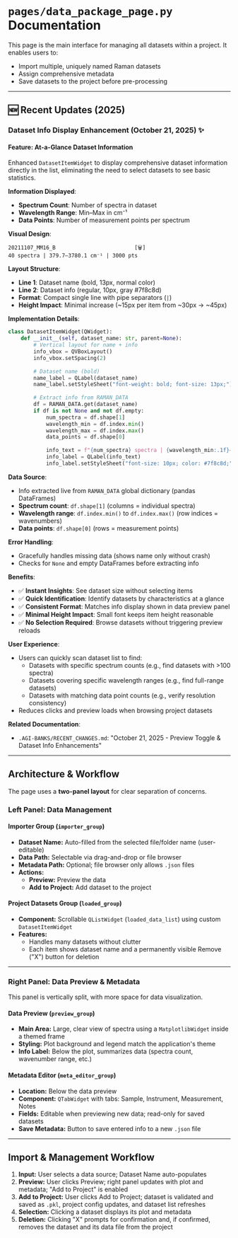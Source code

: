 # `pages/data_package_page.py` Documentation

This page is the main interface for managing all datasets within a project. It enables users to:

- Import multiple, uniquely named Raman datasets
- Assign comprehensive metadata
- Save datasets to the project before pre-processing

---

## 🆕 Recent Updates (2025)

### **Dataset Info Display Enhancement (October 21, 2025) ✨**

#### **Feature: At-a-Glance Dataset Information**
Enhanced `DatasetItemWidget` to display comprehensive dataset information directly in the list, eliminating the need to select datasets to see basic statistics.

**Information Displayed**:
- **Spectrum Count**: Number of spectra in dataset
- **Wavelength Range**: Min–Max in cm⁻¹
- **Data Points**: Number of measurement points per spectrum

**Visual Design**:
```
20211107_MM16_B                         [🗑️]
40 spectra | 379.7–3780.1 cm⁻¹ | 3000 pts
```

**Layout Structure**:
- **Line 1**: Dataset name (bold, 13px, normal color)
- **Line 2**: Dataset info (regular, 10px, gray #7f8c8d)
- **Format**: Compact single line with pipe separators (`|`)
- **Height Impact**: Minimal increase (~15px per item from ~30px → ~45px)

**Implementation Details**:
```python
class DatasetItemWidget(QWidget):
    def __init__(self, dataset_name: str, parent=None):
        # Vertical layout for name + info
        info_vbox = QVBoxLayout()
        info_vbox.setSpacing(2)
        
        # Dataset name (bold)
        name_label = QLabel(dataset_name)
        name_label.setStyleSheet("font-weight: bold; font-size: 13px;")
        
        # Extract info from RAMAN_DATA
        df = RAMAN_DATA.get(dataset_name)
        if df is not None and not df.empty:
            num_spectra = df.shape[1]
            wavelength_min = df.index.min()
            wavelength_max = df.index.max()
            data_points = df.shape[0]
            
            info_text = f"{num_spectra} spectra | {wavelength_min:.1f}–{wavelength_max:.1f} cm⁻¹ | {data_points} pts"
            info_label = QLabel(info_text)
            info_label.setStyleSheet("font-size: 10px; color: #7f8c8d;")
```

**Data Source**:
- Info extracted live from `RAMAN_DATA` global dictionary (pandas DataFrames)
- **Spectrum count**: `df.shape[1]` (columns = individual spectra)
- **Wavelength range**: `df.index.min()` to `df.index.max()` (row indices = wavenumbers)
- **Data points**: `df.shape[0]` (rows = measurement points)

**Error Handling**:
- Gracefully handles missing data (shows name only without crash)
- Checks for `None` and empty DataFrames before extracting info

**Benefits**:
- ✅ **Instant Insights**: See dataset size without selecting items
- ✅ **Quick Identification**: Identify datasets by characteristics at a glance
- ✅ **Consistent Format**: Matches info display shown in data preview panel
- ✅ **Minimal Height Impact**: Small font keeps item height reasonable
- ✅ **No Selection Required**: Browse datasets without triggering preview reloads

**User Experience**:
- Users can quickly scan dataset list to find:
  - Datasets with specific spectrum counts (e.g., find datasets with >100 spectra)
  - Datasets covering specific wavelength ranges (e.g., find full-range datasets)
  - Datasets with matching data point counts (e.g., verify resolution consistency)
- Reduces clicks and preview loads when browsing project datasets

**Related Documentation**:
- `.AGI-BANKS/RECENT_CHANGES.md`: "October 21, 2025 - Preview Toggle & Dataset Info Enhancements"

---

## Architecture & Workflow

The page uses a **two-panel layout** for clear separation of concerns.

### Left Panel: Data Management

#### **Importer Group (`importer_group`)**

- **Dataset Name:** Auto-filled from the selected file/folder name (user-editable)
- **Data Path:** Selectable via drag-and-drop or file browser
- **Metadata Path:** Optional; file browser only allows `.json` files
- **Actions:**  
     - **Preview:** Preview the data  
     - **Add to Project:** Add dataset to the project

#### **Project Datasets Group (`loaded_group`)**

- **Component:** Scrollable `QListWidget` (`loaded_data_list`) using custom `DatasetItemWidget`
- **Features:**  
     - Handles many datasets without clutter  
     - Each item shows dataset name and a permanently visible Remove ("X") button for deletion

---

### Right Panel: Data Preview & Metadata

This panel is vertically split, with more space for data visualization.

#### **Data Preview (`preview_group`)**

- **Main Area:** Large, clear view of spectra using a `MatplotlibWidget` inside a themed frame
- **Styling:** Plot background and legend match the application's theme
- **Info Label:** Below the plot, summarizes data (spectra count, wavenumber range, etc.)

#### **Metadata Editor (`meta_editor_group`)**

- **Location:** Below the data preview
- **Component:** `QTabWidget` with tabs: Sample, Instrument, Measurement, Notes
- **Fields:** Editable when previewing new data; read-only for saved datasets
- **Save Metadata:** Button to save entered info to a new `.json` file

---

## Import & Management Workflow

1. **Input:** User selects a data source; Dataset Name auto-populates
2. **Preview:** User clicks Preview; right panel updates with plot and metadata; "Add to Project" is enabled
3. **Add to Project:** User clicks Add to Project; dataset is validated and saved as `.pkl`, project config updates, and dataset list refreshes
4. **Selection:** Clicking a dataset displays its plot and metadata
5. **Deletion:** Clicking "X" prompts for confirmation and, if confirmed, removes the dataset and its data file from the project
